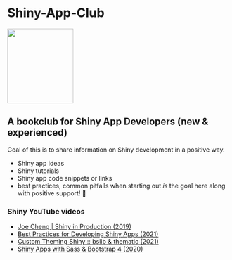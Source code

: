 
# Shiny-App-Club
<img alight="right" width="150" height="170" src="https://user-images.githubusercontent.com/55933131/134819392-ca0909d6-60f3-4b54-b259-a3c67a90ac5a.png">


## A bookclub for Shiny App Developers (new &amp; experienced)

Goal of this is to share information on Shiny development in a positive way. 
- Shiny app ideas
- Shiny tutorials
- Shiny app code snippets or links
- best practices, common pitfalls when starting out *is* the goal here along with positive support! 💜





### Shiny YouTube videos

- [Joe Cheng | Shiny in Production (2019)](https://youtu.be/Wy3TY0gOmJw) 
- [Best Practices for Developing Shiny Apps (2021)](https://youtu.be/iUVyDr-TWyU)
- [Custom Theming Shiny :: bslib & thematic (2021)](https://youtu.be/zAqoLCQ83Ns)
- [Shiny Apps with Sass & Bootstrap 4 (2020)](https://youtu.be/GHBwprI_Py4)







